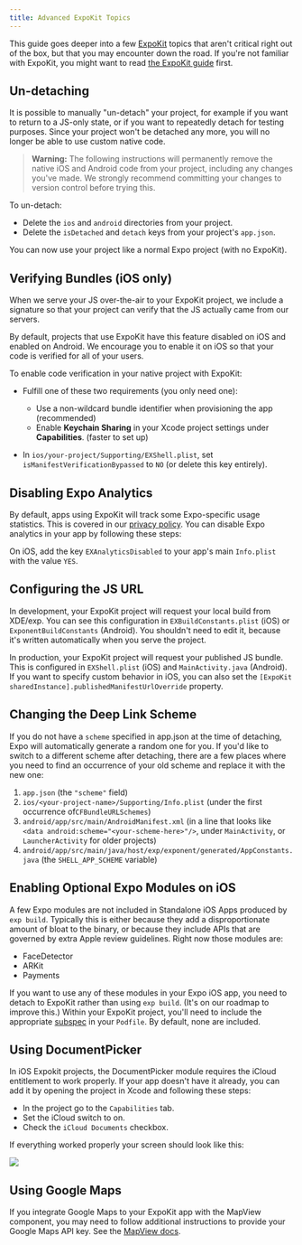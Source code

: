 ```yaml
---
title: Advanced ExpoKit Topics
---
```


This guide goes deeper into a few [ExpoKit](../expokit/) topics that aren't critical
right out of the box, but that you may encounter down the road. If you're not familiar with
ExpoKit, you might want to read [the ExpoKit guide](../expokit/) first.

## Un-detaching

It is possible to manually "un-detach" your project, for example if you want to return to a JS-only state, or if you want to repeatedly detach for testing purposes. Since your project won't be detached any more, you will no longer be able to use custom native code.

> **Warning:** The following instructions will permanently remove the native iOS and Android code from your project, including any changes you've made. We strongly recommend committing your changes to version control before trying this.

To un-detach:

- Delete the `ios` and `android` directories from your project.
- Delete the `isDetached` and `detach` keys from your project's `app.json`.

You can now use your project like a normal Expo project (with no ExpoKit).

## Verifying Bundles (iOS only)

When we serve your JS over-the-air to your ExpoKit project, we include a signature so that
your project can verify that the JS actually came from our servers.

By default, projects that use ExpoKit have this feature disabled on iOS and enabled on
Android. We encourage you to enable it on iOS so that your code is verified for all of your
users.

To enable code verification in your native project with ExpoKit:

-   Fulfill one of these two requirements (you only need one):

    -   Use a non-wildcard bundle identifier when provisioning the app (recommended)
    -   Enable **Keychain Sharing** in your Xcode project settings under **Capabilities**. (faster to
        set up)

-   In `ios/your-project/Supporting/EXShell.plist`, set `isManifestVerificationBypassed` to
    `NO` (or delete this key entirely).

## Disabling Expo Analytics

By default, apps using ExpoKit will track some Expo-specific usage statistics. This is covered
in our [privacy policy](https://expo.io/privacy). You can disable Expo analytics in your app by
following these steps:

On iOS, add the key `EXAnalyticsDisabled` to your app's main `Info.plist` with the value `YES`.

## Configuring the JS URL

In development, your ExpoKit project will request your local build from XDE/exp. You can see this configuration in `EXBuildConstants.plist` (iOS) or `ExponentBuildConstants` (Android). You shouldn't need to edit it, because it's written automatically when you serve the project.

In production, your ExpoKit project will request your published JS bundle. This is configured in `EXShell.plist` (iOS) and `MainActivity.java` (Android). If you want to specify custom behavior in iOS, you can also set the `[ExpoKit sharedInstance].publishedManifestUrlOverride` property.

## Changing the Deep Link Scheme

If you do not have a `scheme` specified in app.json at the time of detaching, Expo will automatically generate a random one for you. If you'd like to switch to a different scheme after detaching, there are a few places where you need to find an occurrence of your old scheme and replace it with the new one:

1. `app.json` (the `"scheme"` field)
2. `ios/<your-project-name>/Supporting/Info.plist` (under the first occurrence of`CFBundleURLSchemes`)
3. `android/app/src/main/AndroidManifest.xml` (in a line that looks like `<data android:scheme="<your-scheme-here>"/>`, under `MainActivity`, or `LauncherActivity` for older projects)
4. `android/app/src/main/java/host/exp/exponent/generated/AppConstants.java` (the `SHELL_APP_SCHEME` variable)

## Enabling Optional Expo Modules on iOS

A few Expo modules are not included in Standalone iOS Apps produced by `exp build`. Typically this is either because they add a disproportionate amount of bloat to the binary, or because they include APIs that are governed by extra Apple review guidelines. Right now those modules are:

- FaceDetector
- ARKit
- Payments

If you want to use any of these modules in your Expo iOS app, you need to detach to ExpoKit rather than using `exp build`. (It's on our roadmap to improve this.) Within your ExpoKit project, you'll need to include the appropriate [subspec](https://github.com/expo/expo/blob/master/ExpoKit.podspec) in your `Podfile`. By default, none are included.

## Using DocumentPicker

In iOS Expokit projects, the DocumentPicker module requires the iCloud entitlement to work properly. If your app doesn't have it already, you can add it by opening the project in Xcode and following these steps:

- In the project go to the `Capabilities` tab.
- Set the iCloud switch to on.
- Check the `iCloud Documents` checkbox.

If everything worked properly your screen should look like this:

![](/static/images/icloud-entitlement.png)

## Using Google Maps

If you integrate Google Maps to your ExpoKit app with the MapView component, you may need to follow additional instructions to provide your Google Maps API key. See the [MapView docs](../../sdk/map-view/).
